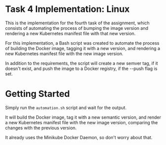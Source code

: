 # Task 4 Implementation: Linux

This is the implementation for the fourth task of the assignment, which consists of automating the process of bumping the image version and rendering a new Kubernetes manifest file with that new version.

For this implementation, a Bash script was created to automate the process of building the Docker image, tagging it with a new version, and rendering a new Kubernetes manifest file with the new image version.

In addition to the requirements, the script will create a new semver tag, if it doesn't exist, and push the image to a Docker registry, if the --push flag is set.

# Getting Started

Simply run the `automation.sh` script and wait for the output.

It will build the Docker image, tag it with a new semantic version, and render a new Kubernetes manifest file with the new image version, comparing the changes with the previous version.

It already uses the Minikube Docker Daemon, so don't worry about that.